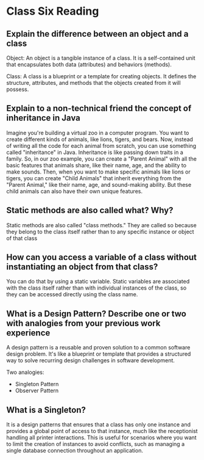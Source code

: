 # Class Six Reading

## Explain the difference between an object and a class

Object: An object is a tangible instance of a class. It is a self-contained unit that encapsulates both data (attributes) and behaviors (methods).

Class: A class is a blueprint or a template for creating objects. It defines the structure, attributes, and methods that the objects created from it will possess. 

## Explain to a non-technical friend the concept of inheritance in Java

Imagine you're building a virtual zoo in a computer program. You want to create different kinds of animals, like lions, tigers, and bears. Now, instead of writing all the code for each animal from scratch, you can use something called "inheritance" in Java. Inheritance is like passing down traits in a family. So, in our zoo example, you can create a "Parent Animal" with all the basic features that animals share, like their name, age, and the ability to make sounds. Then, when you want to make specific animals like lions or tigers, you can create "Child Animals" that inherit everything from the "Parent Animal," like their name, age, and sound-making ability. But these child animals can also have their own unique features.

## Static methods are also called what? Why?

Static methods are also called "class methods." They are called so because they belong to the class itself rather than to any specific instance or object of that class

## How can you access a variable of a class without instantiating an object from that class?

You can do that by using a static variable. Static variables are associated with the class itself rather than with individual instances of the class, so they can be accessed directly using the class name.

## What is a Design Pattern? Describe one or two with analogies from your previous work experience

A design pattern is a reusable and proven solution to a common software design problem. It's like a blueprint or template that provides a structured way to solve recurring design challenges in software development.

Two analogies:

- Singleton Pattern
- Observer Pattern

## What is a Singleton?

It is a  design patterns that ensures that a class has only one instance and provides a global point of access to that instance, much like the receptionist handling all printer interactions. This is useful for scenarios where you want to limit the creation of instances to avoid conflicts, such as managing a single database connection throughout an application.